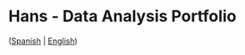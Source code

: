 # Hans - Data Analysis Portfolio 
([Spanish](https://github.com/HansAllTech/Hans_Data_Analysis_Portfolio/blob/main/Proyectos.md#tabla-de-contenido-es--en) | [English](https://github.com/HansAllTech/Hans_Data_Analysis_Portfolio/blob/main/Projects.md#table-of-content-es--en))                                     
                                                                                                                                                           
                                                                               
                                                                              
                                                    
                          
                       
                  
                            
          
     
    
   
 
  
